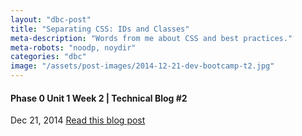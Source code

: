 ```yaml
---
layout: "dbc-post"
title: "Separating CSS: IDs and Classes"
meta-description: "Words from me about CSS and best practices."
meta-robots: "noodp, noydir"
categories: "dbc"
image: "/assets/post-images/2014-12-21-dev-bootcamp-t2.jpg"
---
```

<h4>Phase 0 Unit 1 Week 2 | Technical Blog #2</h4>
<!-- Date format Dec 14, 2014 -->
<span class="meta">Dec 21, 2014</span>
<a href="http://jannypie.github.io/blog/t2-css-design.html" title="Read more">Read this blog post</a>